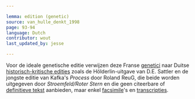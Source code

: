 ```yaml
---

lemma: edition (genetic)
source: van_hulle_denkt_1998
page: 93-94
language: Dutch
contributor: wout
last_updated_by: jesse

---
```


Voor de ideale genetische editie verwijzen deze Franse [genetici](criticGenetic.html) naar Duitse [historisch-kritische edities](editionHistoricalCritical) zoals de Hölderlin-uitgave van D.E. Sattler en de jongste editie van Kafka's _Process_ door Roland ReuG, die beide worden uitgegeven door _Stroemfeld/Roter Stern_ en die geen citeerbare of [definitieve tekst](textDefinitive.html) aanbieden, maar enkel [facsimile](facsimile.html)'s en [transcripties](transcription.html).
